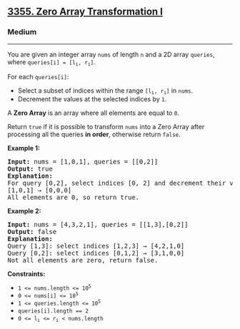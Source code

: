 ### <h2><a href="https://leetcode.com/problems/zero-array-transformation-i/">3355. Zero Array Transformation I</a></h2>  
<h3>Medium</h3>  
<hr>  
<div>  
<p>You are given an integer array <code>nums</code> of length <code>n</code> and a 2D array <code>queries</code>, where <code>queries[i] = [l<sub>i</sub>, r<sub>i</sub>]</code>.</p>

<p>For each <code>queries[i]</code>:</p>

<ul>
  <li>Select a subset of indices within the range <code>[l<sub>i</sub>, r<sub>i</sub>]</code> in <code>nums</code>.</li>
  <li>Decrement the values at the selected indices by <code>1</code>.</li>
</ul>

<p>A <strong>Zero Array</strong> is an array where all elements are equal to <code>0</code>.</p>

<p>Return <code>true</code> if it is possible to transform <code>nums</code> into a Zero Array after processing all the queries <strong>in order</strong>, otherwise return <code>false</code>.</p>

<p><strong>Example 1:</strong></p>  
<pre>
<strong>Input:</strong> nums = [1,0,1], queries = [[0,2]]  
<strong>Output:</strong> true  
<strong>Explanation:</strong>  
For query [0,2], select indices [0, 2] and decrement their values:  
[1,0,1] → [0,0,0]  
All elements are 0, so return true.
</pre>

<p><strong>Example 2:</strong></p>  
<pre>
<strong>Input:</strong> nums = [4,3,2,1], queries = [[1,3],[0,2]]  
<strong>Output:</strong> false  
<strong>Explanation:</strong>  
Query [1,3]: select indices [1,2,3] → [4,2,1,0]  
Query [0,2]: select indices [0,1,2] → [3,1,0,0]  
Not all elements are zero, return false.
</pre>

<p><strong>Constraints:</strong></p>  
<ul>  
  <li><code>1 <= nums.length <= 10<sup>5</sup></code></li>  
  <li><code>0 <= nums[i] <= 10<sup>5</sup></code></li>  
  <li><code>1 <= queries.length <= 10<sup>5</sup></code></li>  
  <li><code>queries[i].length == 2</code></li>  
  <li><code>0 <= l<sub>i</sub> <= r<sub>i</sub> < nums.length</code></li>  
</ul>  
</div>
